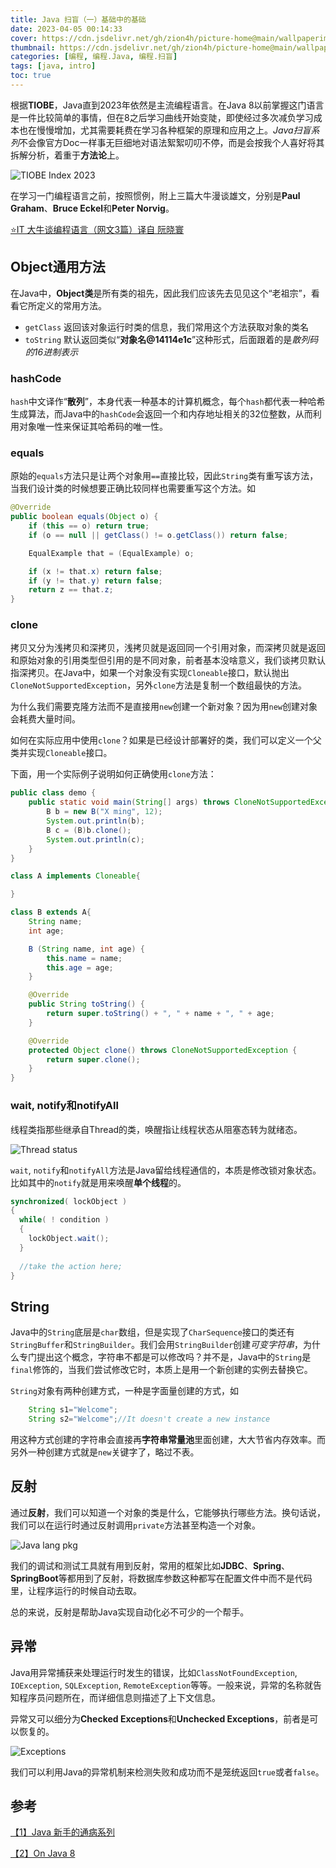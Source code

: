 ```yaml
---
title: Java 扫盲（一）基础中的基础
date: 2023-04-05 00:14:33
cover: https://cdn.jsdelivr.net/gh/zion4h/picture-home@main/wallpaperimg1006.jpg
thumbnail: https://cdn.jsdelivr.net/gh/zion4h/picture-home@main/wallpaperimg1006.jpg
categories: [编程, 编程.Java, 编程.扫盲]
tags: [java, intro]
toc: true
---
```

根据**TIOBE**，Java直到2023年依然是主流编程语言。在Java 8以前掌握这门语言是一件比较简单的事情，但在8之后学习曲线开始变陡，即使经过多次减负学习成本也在慢慢增加，尤其需要耗费在学习各种框架的原理和应用之上。*Java扫盲系列*不会像官方Doc一样事无巨细地对语法絮絮叨叨不停，而是会按我个人喜好将其拆解分析，着重于**方法论**上。
<!-- more -->

![TIOBE Index 2023](https://cdn.jsdelivr.net/gh/zion4h/picture-home@main/TIOB-2023.png)

在学习一门编程语言之前，按照惯例，附上三篇大牛漫谈雄文，分别是**Paul Graham**、**Bruce Eckel**和**Peter Norvig**。

[⭐IT 大牛谈编程语言（网文3篇）译自 阮晓寰](https://program-think.blogspot.com/2012/05/weekly-share-5.html)

## Object通用方法

在Java中，**Object类**是所有类的祖先，因此我们应该先去见见这个“老祖宗”，看看它所定义的常用方法。

- `getClass` 返回该对象运行时类的信息，我们常用这个方法获取对象的类名
- `toString` 默认返回类似“**对象名@14114e1c**”这种形式，后面跟着的是*散列码的16进制表示*

### hashCode

`hash`中文译作“**散列**”，本身代表一种基本的计算机概念，每个`hash`都代表一种哈希生成算法，而Java中的`hashCode`会返回一个和内存地址相关的32位整数，从而利用对象唯一性来保证其哈希码的唯一性。

### equals

原始的`equals`方法只是让两个对象用`==`直接比较，因此`String`类有重写该方法，当我们设计类的时候想要正确比较同样也需要重写这个方法。如

```java
@Override
public boolean equals(Object o) {
    if (this == o) return true;
    if (o == null || getClass() != o.getClass()) return false;

    EqualExample that = (EqualExample) o;

    if (x != that.x) return false;
    if (y != that.y) return false;
    return z == that.z;
}
```

### clone

拷贝又分为浅拷贝和深拷贝，浅拷贝就是返回同一个引用对象，而深拷贝就是返回和原始对象的引用类型但引用的是不同对象，前者基本没啥意义，我们谈拷贝默认指深拷贝。在Java中，如果一个对象没有实现`Cloneable`接口，默认抛出`CloneNotSupportedException`，另外`clone`方法是复制一个数组最快的方法。

为什么我们需要克隆方法而不是直接用`new`创建一个新对象？因为用`new`创建对象会耗费大量时间。

如何在实际应用中使用`clone`？如果是已经设计部署好的类，我们可以定义一个父类并实现`Cloneable`接口。

下面，用一个实际例子说明如何正确使用`clone`方法：

```java
public class demo {
    public static void main(String[] args) throws CloneNotSupportedException {
        B b = new B("X ming", 12);
        System.out.println(b);
        B c = (B)b.clone();
        System.out.println(c);
    }
}

class A implements Cloneable{

}

class B extends A{
    String name;
    int age;

    B (String name, int age) {
        this.name = name;
        this.age = age;
    }

    @Override
    public String toString() {
        return super.toString() + ", " + name + ", " + age;
    }

    @Override
    protected Object clone() throws CloneNotSupportedException {
        return super.clone();
    }
}
```

### wait, notify和notifyAll

线程类指那些继承自Thread的类，唤醒指让线程状态从阻塞态转为就绪态。

![Thread status](https://cdn.jsdelivr.net/gh/zion4h/picture-home@main/thread-status.png)

`wait`, `notify`和`notifyAll`方法是Java留给线程通信的，本质是修改锁对象状态。比如其中的`notify`就是用来唤醒**单个线程**的。

```java
synchronized( lockObject )
{ 
  while( ! condition )
  { 
    lockObject.wait();
  }
   
  //take the action here;
}
```

## String

Java中的`String`底层是`char`数组，但是实现了`CharSequence`接口的类还有`StringBuffer`和`StringBuilder`。我们会用`StringBuilder`创建*可变字符串*，为什么专门提出这个概念，字符串不都是可以修改吗？并不是，Java中的`String`是`final`修饰的，当我们尝试修改它时，本质上是用一个新创建的实例去替换它。

`String`对象有两种创建方式，一种是字面量创建的方式，如

```java
    String s1="Welcome";  
    String s2="Welcome";//It doesn't create a new instance  
```

用这种方式创建的字符串会直接再**字符串常量池**里面创建，大大节省内存效率。而另外一种创建方式就是`new`关键字了，略过不表。

## 反射

通过**反射**，我们可以知道一个对象的类是什么，它能够执行哪些方法。换句话说，我们可以在运行时通过反射调用`private`方法甚至构造一个对象。

![Java lang pkg](https://cdn.jsdelivr.net/gh/zion4h/picture-home@main/javalang.png)

我们的调试和测试工具就有用到反射，常用的框架比如**JDBC**、**Spring**、**SpringBoot**等都用到了反射，将数据库参数这种都写在配置文件中而不是代码里，让程序运行的时候自动去取。

总的来说，反射是帮助Java实现自动化必不可少的一个帮手。

## 异常

Java用异常捕获来处理运行时发生的错误，比如`ClassNotFoundException`, `IOException`, `SQLException`, `RemoteException`等等。一般来说，异常的名称就告知程序员问题所在，而详细信息则描述了上下文信息。

异常又可以细分为**Checked Exceptions**和**Unchecked Exceptions**，前者是可以恢复的。

![Exceptions](https://cdn.jsdelivr.net/gh/zion4h/picture-home@main/exception-java.jpg)

我们可以利用Java的异常机制来检测失败和成功而不是笼统返回`true`或者`false`。

## 参考

[【1】Java 新手的通病系列](https://program-think.blogspot.com/2009/01/defect-of-java-beginner-0-overview.html)

[【2】On Java 8](https://m.ituring.com.cn/book/2935)
